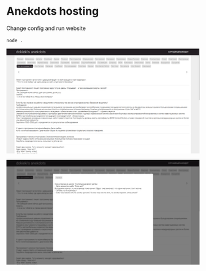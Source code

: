 # Anekdots hosting

Change config and run website

`node .`

![demo1](./images/image1.png)

![demo2](./images/image2.png)